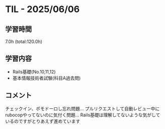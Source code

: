 # TIL - 2025/06/06

## 学習時間
7.0h (total:120.0h)

## 学習内容
- Rails基礎(No.10,11,12)
- 基本情報技術者試験(科目A過去問)

## コメント
チェックイン、ポモドーロし忘れ問題…
プルリクエストして自動レビュー中にrubocopやってないのに気付く問題…
Rails基礎は理解してないような気がしているのですがとりあえず進めています
